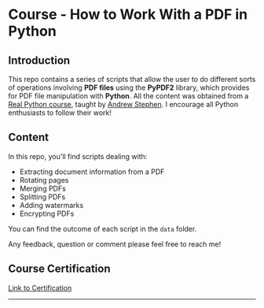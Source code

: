<html>
<body>
<h1><b>Course - How to Work With a PDF in Python</b></h1>
<h2><b>Introduction</b></h2>
<p>This repo contains a series of scripts that allow the user to do different sorts of operations involving <b>PDF files</b> using the <b>PyPDF2</b> library, which provides for PDF file manipulation with <b>Python</b>. All the content was obtained from a <a href="https://realpython.com/courses/pdf-python/">Real Python course</a>, taught by <a href='https://realpython.com/courses/pdf-python/#team'>Andrew Stephen</a>. I encourage all Python enthusiasts to follow their work!</p>
<h2><b>Content</b></h2>
<p>In this repo, you'll find scripts dealing with:
<ul>
    <li>Extracting document information from a PDF<l/i>
    <li>Rotating pages</li>
    <li>Merging PDFs</li>
    <li>Splitting PDFs</li>
    <li>Adding watermarks</li>
    <li>Encrypting PDFs</li>
</ul>
<p>You can find the outcome of each script in the <code>data</code> folder.</p>
<p>Any feedback, question or comment please feel free to reach me!</p>
<h2><b>Course Certification</b></h2>
<p><a href='https://realpython.com/certificates/28036fd9-066d-44bd-a91b-0c1efb5b8ef1/'>Link to Certification</a>
<hr>